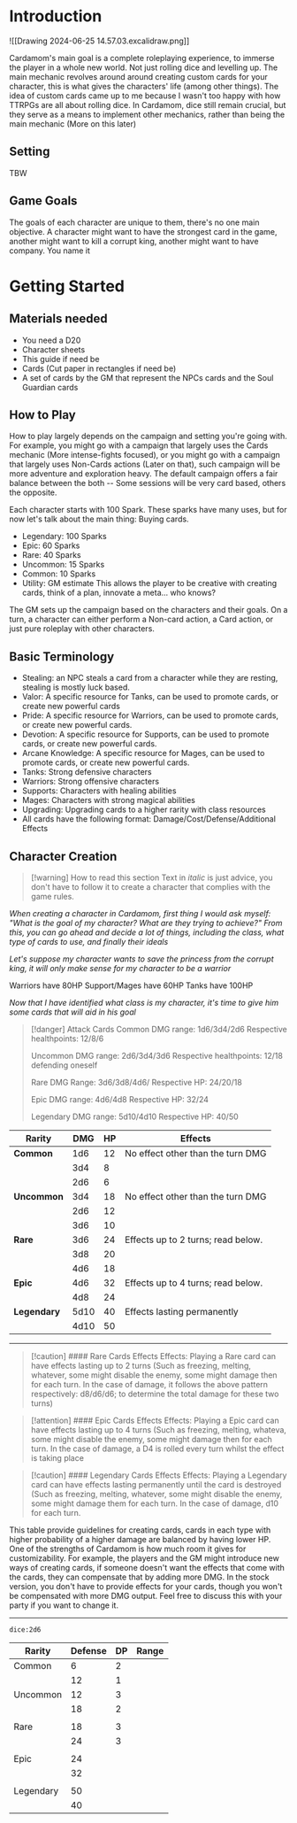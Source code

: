 # Introduction

![[Drawing 2024-06-25 14.57.03.excalidraw.png]]


Cardamom's main goal is a complete roleplaying experience, to immerse the player in a whole new world. Not just rolling dice and levelling up. The main mechanic revolves around around creating custom cards for your character, this is what gives the characters' life (among other things). The idea of custom cards came up to me because I wasn't too happy with how TTRPGs are all about rolling dice. In Cardamom, dice still remain crucial, but they serve as a means to implement other mechanics, rather than being the main mechanic (More on this later)

## Setting 
TBW





## Game Goals
The goals of each character are unique to them, there's no one main objective. A character might want to have the strongest card in the game, another might want to kill a corrupt king, another might want to have company. You name it


# Getting Started
## Materials needed
- You need a D20
- Character sheets 
- This guide if need be
- Cards (Cut paper in rectangles if need be)
- A set of cards by the GM that represent the NPCs cards and the Soul Guardian cards

## How to Play
How to play largely depends on the campaign and setting you're going with. For example, you might go with a campaign that largely uses the Cards mechanic (More intense-fights focused), or you might go with a campaign that largely uses Non-Cards actions (Later on that), such campaign will be more adventure and exploration heavy. The default campaign offers a fair balance between the both -- Some sessions will be very card based, others the opposite.

Each character starts with 100 Spark. These sparks have many uses, but for now let's talk about the main thing: Buying cards. 
- Legendary: 100 Sparks
 - Epic: 60 Sparks
- Rare: 40 Sparks
- Uncommon: 15 Sparks
- Common: 10 Sparks
- Utility: GM estimate 
This allows the player to be creative with creating cards, think of a plan, innovate a meta... who knows?

The GM sets up the campaign based on the characters and their goals. On a turn, a character can either perform a Non-card action, a Card action, or just pure roleplay with other characters.

## Basic Terminology
- Stealing: an NPC steals a card from a character while they are resting, stealing is mostly luck based.
- Valor: A specific resource for Tanks, can be used to promote cards, or create new powerful cards
- Pride: A specific resource for Warriors, can be used to promote cards, or create new powerful cards.
- Devotion: A specific resource for Supports, can be used to promote cards, or create new powerful cards.
- Arcane Knowledge: A specific resource for Mages, can be used to promote cards, or create new powerful cards.
- Tanks: Strong defensive characters
- Warriors: Strong offensive characters
- Supports: Characters with healing abilities
- Mages: Characters with strong magical abilities
- Upgrading: Upgrading cards to a higher rarity with class resources
- All cards have the following format:  Damage/Cost/Defense/Additional Effects

## Character Creation

> [!warning] How to read this section
> Text in *italic* is just advice, you don't have to follow it to create a character that complies with the game rules.

*When creating a character in Cardamom, first thing I would ask myself: "What is the goal of my character? What are they trying to achieve?" From this, you can go ahead and decide a lot of things, including the class, what type of cards to use, and finally their ideals* 

*Let's suppose my character wants to save the princess from the corrupt king, it will only make sense for my character to be a warrior*

Warriors have 80HP
Support/Mages have 60HP
Tanks have 100HP

*Now that I have identified what class is my character, it's time to give him some cards that will aid in his goal*


> [!danger] Attack Cards
> Common DMG range: 1d6/3d4/2d6
> Respective healthpoints: 12/8/6
> 
> Uncommon DMG range: 2d6/3d4/3d6
> Respective healthpoints: 12/18 defending oneself
> 
> Rare DMG Range: 3d6/3d8/4d6/
> Respective HP: 24/20/18
> 
> Epic DMG range: 4d6/4d8
> Respective HP: 32/24
> 
> Legendary DMG range: 5d10/4d10
> Respective HP:  40/50

| Rarity        | DMG  | HP  | Effects                            |
| ------------- | ---- | --- | ---------------------------------- |
| **Common**    | 1d6  | 12  | No effect other than the turn DMG  |
|               | 3d4  | 8   |                                    |
|               | 2d6  | 6   |                                    |
| **Uncommon**  | 3d4  | 18  | No effect other than the turn DMG  |
|               | 2d6  | 12  |                                    |
|               | 3d6  | 10  |                                    |
| **Rare**      | 3d6  | 24  | Effects up to 2 turns; read below. |
|               | 3d8  | 20  |                                    |
|               | 4d6  | 18  |                                    |
| **Epic**      | 4d6  | 32  | Effects up to 4 turns; read below. |
|               | 4d8  | 24  |                                    |
| **Legendary** | 5d10 | 40  | Effects lasting permanently        |
|               | 4d10 | 50  |                                    |

---

> [!caution] ####  Rare Cards Effects
> Effects: Playing a Rare card can have effects lasting up to 2 turns (Such as freezing, melting, whatever, some might disable the enemy, some might damage then for each turn. In the case of damage, it follows the above pattern respectively: d8/d6/d6; to determine the total damage for these two turns)


> [!attention] #### Epic Cards Effects
> Effects: Playing a Epic card can have effects lasting up to 4 turns (Such as freezing, melting, whateva, some might disable the enemy, some might damage then for each turn. In the case of damage, a D4 is rolled every turn whilst the effect is taking place 

> [!caution] #### Legendary Cards Effects
> Effects: Playing a Legendary card can have effects lasting permanently until the card is destroyed (Such as freezing, melting, whatever, some might disable the enemy, some might damage them for each turn. In the case of damage, d10 for each turn. 


This table provide guidelines for creating cards, cards in each type with higher probability of a higher damage are balanced by having lower HP. One of the strengths of Cardamom is how much room it gives for customizability. For example, the players and the GM might introduce new ways of creating cards, if someone doesn't want the effects that come with the cards, they can compensate that by adding more DMG. In the stock version, you don't have to provide effects for your cards, though you won't be compensated with more DMG output. Feel free to discuss this with your party if you want to change it.

---
`dice:2d6`

| Rarity    | Defense | DP  | Range |
| --------- | ------- | --- | ----- |
| Common    | 6       | 2   |       |
|           | 12      | 1   |       |
| Uncommon  | 12      | 3   |       |
|           | 18      | 2   |       |
|           |         |     |       |
| Rare      | 18      | 3   |       |
|           | 24      | 3   |       |
|           |         |     |       |
| Epic      | 24      |     |       |
|           | 32      |     |       |
|           |         |     |       |
| Legendary | 50      |     |       |
|           | 40      |     |       |



